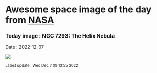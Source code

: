 
# Awesome space image of the day from [NASA](https://api.nasa.gov/)

### Today image : NGC 7293: The Helix Nebula
Date : 2022-12-07

![](https://apod.nasa.gov/apod/image/2212/NGC7293-TommasoStella2022WEB1024.jpg)

<small>Latest update : Wed Dec  7 09:13:55 2022</small>
        